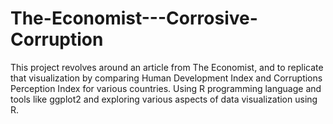 # The-Economist---Corrosive-Corruption
This project revolves around an article from The Economist, and to replicate that visualization by comparing Human Development Index and Corruptions Perception Index for various countries. Using R programming language and tools like ggplot2 and exploring various aspects of data visualization using R.
